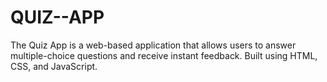 # QUIZ--APP
The Quiz App is a web-based application that allows users to answer multiple-choice questions and receive instant feedback. Built using HTML, CSS, and JavaScript. 
